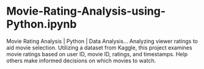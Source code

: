 # Movie-Rating-Analysis-using-Python.ipynb
Movie Rating Analysis | Python | Data Analysis... Analyzing viewer ratings to aid movie selection. Utilizing a dataset from Kaggle, this project examines movie ratings based on user ID, movie ID, ratings, and timestamps. Help others make informed decisions on which movies to watch.

